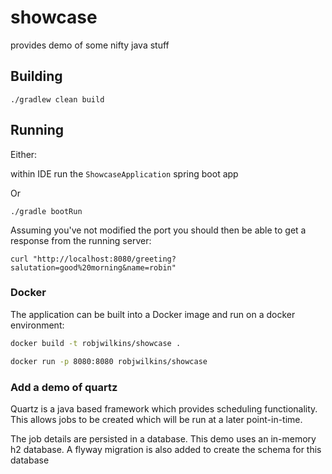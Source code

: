 # showcase

provides demo of some nifty java stuff

## Building

`./gradlew clean build`

## Running

Either:

within IDE run the `ShowcaseApplication` spring boot app

Or

`./gradle bootRun`

Assuming you've not modified the port you should then be able to get a response from the 
running server:

`curl "http://localhost:8080/greeting?salutation=good%20morning&name=robin"`

### Docker
The application can be built into a Docker image and run on a docker environment:

```bash
docker build -t robjwilkins/showcase .

docker run -p 8080:8080 robjwilkins/showcase
```

### Add a demo of quartz

Quartz is a java based framework which provides scheduling functionality. This allows jobs to be
created which will be run at a later point-in-time.

The job details are persisted in a database. This demo uses an in-memory h2 database. A flyway migration
is also added to create the schema for this database
